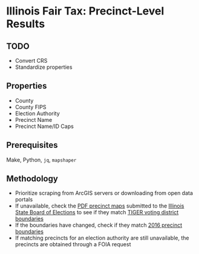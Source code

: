 # Illinois Fair Tax: Precinct-Level Results

## TODO

- Convert CRS
- Standardize properties

## Properties

- County
- County FIPS
- Election Authority
- Precinct Name
- Precinct Name/ID Caps

## Prerequisites

Make, Python, `jq`, `mapshaper`

## Methodology

- Prioritize scraping from ArcGIS servers or downloading from open data portals
- If unavailable, check the [PDF precinct maps](https://www.elections.il.gov/precinctmaps/) submitted to the [Illinois State Board of Elections](https://www.elections.il.gov/) to see if they match [TIGER voting district boundaries](https://www2.census.gov/geo/tiger/TIGER2012/VTD/)
- If the boundaries have changed, check if they match [2016 precinct boundaries](https://dataverse.harvard.edu/file.xhtml?persistentId=doi:10.7910/DVN/NH5S2I/IJPOUH&version=46.0)
- If matching precincts for an election authority are still unavailable, the precincts are obtained through a FOIA request
